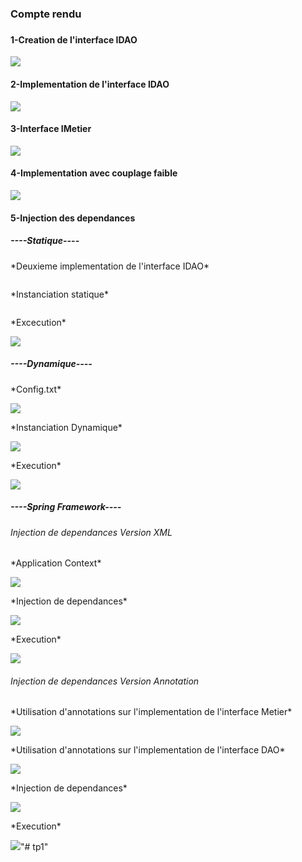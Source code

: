 <h3>Compte rendu<h3>
<h4>1-Creation de l'interface IDAO</h4>
<img src="Captures/IDao.png">
<h4>2-Implementation de l'interface IDAO</h4>
<img src="Captures/DaoImpl.png">
<h4>3-Interface IMetier</h4>
<img src="Captures/IMetier.png">
<h4>4-Implementation avec couplage faible</h4>
<img src="Captures/MetierImpl.png">
<h4>5-Injection des dependances</h4>
<h5>----Statique----</h5>
<p>*Deuxieme implementation de l'interface IDAO*</p>
<img src="Captures/DaoImpl2.png" alt="">
<p>*Instanciation statique*</p>
<img src="Captures/Presentation.png" alt="">
<p>*Excecution*</p>
<img src="Captures/execPres.png">
<h5>----Dynamique----</h5>
<p>*Config.txt*</p>
<img src="Captures/Config.png">
<p>*Instanciation Dynamique*</p>
<img src="Captures/Pres2.png">
<p>*Execution*</p>
<img src="Captures/execPres2.png">
<h5>----Spring Framework----</h5>
<h6>Injection de dependances Version XML</h6>
<p>*Application Context*</p>
<img src="Captures/appContext.png">
<p>*Injection de dependances*</p>
<img src="Captures/PreSpringXML.png">
<p>*Execution*</p>
<img src="Captures/ExecXml.png">
<h6>Injection de dependances Version Annotation</h6>
<p>*Utilisation d'annotations sur l'implementation de l'interface Metier*</p>
<img src="Captures/MetierImpl.png">
<p>*Utilisation d'annotations sur l'implementation de l'interface DAO*</p>
<img src="Captures/DaoImpl.png">
<p>*Injection de dependances*</p>
<img src="Captures/PreSpringAnnotations.png">
<p>*Execution*</p>
<img src="Captures/execPreSpringAnnotation.png">"# tp1" 
